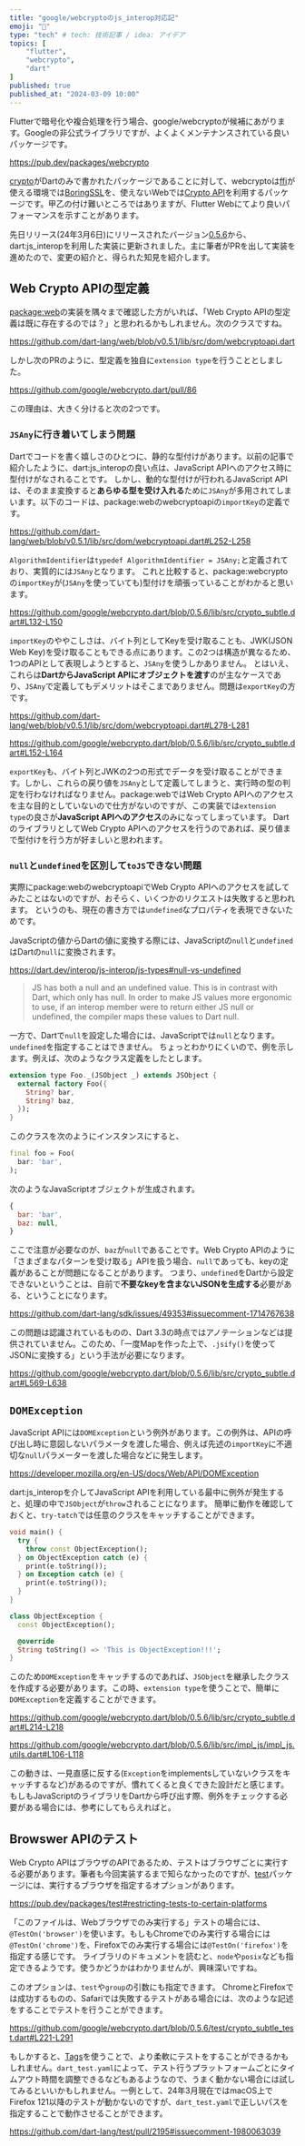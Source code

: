 ```yaml
---
title: "google/webcryptoのjs_interop対応記"
emoji: "📝"
type: "tech" # tech: 技術記事 / idea: アイデア
topics: [
    "flutter",
    "webcrypto",
    "dart"
]
published: true
published_at: "2024-03-09 10:00"
---
```


Flutterで暗号化や複合処理を行う場合、google/webcryptoが候補にあがります。Googleの非公式ライブラリですが、よくよくメンテナンスされている良いパッケージです。

https://pub.dev/packages/webcrypto

[crypto](https://pub.dev/packages/crypto)がDartのみで書かれたパッケージであることに対して、webcryptoは[ffi](https://pub.dev/packages/ffi)が使える環境では[BoringSSL](https://github.com/google/boringssl)を、使えないWebでは[Crypto API](https://developer.mozilla.org/en-US/docs/Web/API/Web_Crypto_API)を利用するパッケージです。甲乙の付け難いところではありますが、Flutter Webにてより良いパフォーマンスを示すことがあります。

先日リリース(24年3月6日)にリリースされたバージョン[0.5.6](https://pub.dev/packages/webcrypto/versions/0.5.6)から、dart:js_interopを利用した実装に更新されました。主に筆者がPRを出して実装を進めたので、変更の紹介と、得られた知見を紹介します。

## Web Crypto APIの型定義

[package:web](https://pub.dev/packages/web)の実装を隅々まで確認した方がいれば、「Web Crypto APIの型定義は既に存在するのでは？」と思われるかもしれません。次のクラスですね。

https://github.com/dart-lang/web/blob/v0.5.1/lib/src/dom/webcryptoapi.dart

しかし次のPRのように、型定義を独自に`extension type`を行うこととしました。

https://github.com/google/webcrypto.dart/pull/86

この理由は、大きく分けると次の2つです。

### `JSAny`に行き着いてしまう問題

Dartでコードを書く嬉しさのひとつに、静的な型付けがあります。以前の記事で紹介したように、dart:js_interopの良い点は、JavaScript APIへのアクセス時に型付けがなされることです。
しかし、動的な型付けが行われるJavaScript APIは、そのまま変換すると**あらゆる型を受け入れる**ために`JSAny`が多用されてしまいます。以下のコードは、package:webのwebcryptoapiの`importKey`の定義です。

https://github.com/dart-lang/web/blob/v0.5.1/lib/src/dom/webcryptoapi.dart#L252-L258

`AlgorithmIdentifier`は`typedef AlgorithmIdentifier = JSAny;`と定義されており、実質的には`JSAny`となります。
これと比較すると、package:webcryptoの`importKey`が(`JSAny`を使っていても)型付けを頑張っていることがわかると思います。

https://github.com/google/webcrypto.dart/blob/0.5.6/lib/src/crypto_subtle.dart#L132-L150

`importKey`のややこしさは、バイト列としてKeyを受け取ることも、JWK(JSON Web Key)を受け取ることもできる点にあります。この2つは構造が異なるため、1つのAPIとして表現しようとすると、`JSAny`を使うしかありません。
とはいえ、これらは**DartからJavaScript APIにオブジェクトを渡す**のが主なケースであり、`JSAny`で定義してもデメリットはそこまでありません。問題は`exportKey`の方です。

https://github.com/dart-lang/web/blob/v0.5.1/lib/src/dom/webcryptoapi.dart#L278-L281

https://github.com/google/webcrypto.dart/blob/0.5.6/lib/src/crypto_subtle.dart#L152-L164

`exportKey`も、バイト列とJWKの2つの形式でデータを受け取ることができます。しかし、これらの戻り値を`JSAny`として定義してしまうと、実行時の型の判定を行わなければなりません。package:webではWeb Crypto APIへのアクセスを主な目的としていないので仕方がないのですが、この実装では`extension type`の良さが**JavaScript APIへのアクセス**のみになってしまっています。
DartのライブラリとしてWeb Crypto APIへのアクセスを行うのであれば、戻り値まで型付けを行う方が好ましいと思われます。

### `null`と`undefined`を区別して`toJS`できない問題

実際にpackage:webのwebcryptoapiでWeb Crypto APIへのアクセスを試してみたことはないのですが、おそらく、いくつかのリクエストは失敗すると思われます。
というのも、現在の書き方では`undefined`なプロパティを表現できないためです。

JavaScriptの値からDartの値に変換する際には、JavaScriptの`null`と`undefined`はDartの`null`に変換されます。

https://dart.dev/interop/js-interop/js-types#null-vs-undefined

> JS has both a null and an undefined value. This is in contrast with Dart, which only has null. In order to make JS values more ergonomic to use, if an interop member were to return either JS null or undefined, the compiler maps these values to Dart null.

一方で、Dartで`null`を設定した場合には、JavaScriptでは`null`となります。`undefined`を指定することはできません。
ちょっとわかりにくいので、例を示します。例えば、次のようなクラス定義をしたとします。

```dart
extension type Foo._(JSObject _) extends JSObject {
  external factory Foo({
    String? bar,
    String? baz,
  });
}
```

このクラスを次のようにインスタンスにすると、

```dart
final foo = Foo(
  bar: 'bar',
);
```

次のようなJavaScriptオブジェクトが生成されます。

```javascript
{
  bar: 'bar',
  baz: null,
}
```

ここで注意が必要なのが、`baz`が`null`であることです。Web Crypto APIのように「さまざまなパターンを受け取る」APIを扱う場合、`null`であっても、keyの定義があることが問題になることがあります。
つまり、`undefined`をDartから設定できないということは、自前で**不要なkeyを含まないJSONを生成する**必要がある、ということになります。

https://github.com/dart-lang/sdk/issues/49353#issuecomment-1714767638

この問題は認識されているものの、Dart 3.3の時点ではアノテーションなどは提供されていません。このため、「一度Mapを作った上で、`.jsify()`を使ってJSONに変換する」という手法が必要になります。

https://github.com/google/webcrypto.dart/blob/0.5.6/lib/src/crypto_subtle.dart#L569-L638

## `DOMException`

JavaScript APIには`DOMException`という例外があります。この例外は、APIの呼び出し時に意図しないパラメータを渡した場合、例えば先述の`importKey`に不適切な`null`パラメーターを渡した場合などに発生します。

https://developer.mozilla.org/en-US/docs/Web/API/DOMException

dart:js_interopを介してJavaScript APIを利用している最中に例外が発生すると、処理の中で`JSObject`が`throw`されることになります。
簡単に動作を確認しておくと、`try-tatch`では任意のクラスをキャッチすることができます。

```dart
void main() {
  try {
    throw const ObjectException();
  } on ObjectException catch (e) {
    print(e.toString());
  } on Exception catch (e) {
    print(e.toString());
  }
}

class ObjectException {
  const ObjectException();

  @override
  String toString() => 'This is ObjectException!!!';
}
```

このため`DOMException`をキャッチするのであれば、`JSObject`を継承したクラスを作成する必要があります。この時、`extension type`を使うことで、簡単に`DOMException`を定義することができます。

https://github.com/google/webcrypto.dart/blob/0.5.6/lib/src/crypto_subtle.dart#L214-L218

https://github.com/google/webcrypto.dart/blob/0.5.6/lib/src/impl_js/impl_js.utils.dart#L106-L118

この動きは、一見直感に反する(`Exception`をimplementsしていないクラスをキャッチするなど)があるのですが、慣れてくると良くできた設計だと感じます。
もしもJavaScriptのライブラリをDartから呼び出す際、例外をチェックする必要がある場合には、参考にしてもらえればと。

## Browswer APIのテスト

Web Crypto APIはブラウザのAPIであるため、テストはブラウザごとに実行する必要があります。筆者も今回実装するまで知らなかったのですが、[test](https://pub.dev/packages/test)パッケージには、実行するブラウザを指定するオプションがあります。

https://pub.dev/packages/test#restricting-tests-to-certain-platforms

「このファイルは、Webブラウザでのみ実行する」テストの場合には、`@TestOn('browser')`を使います。もしもChromeでのみ実行する場合には`@TestOn('chrome')`を、Firefoxでのみ実行する場合には`@TestOn('firefox')`を指定する感じです。
ライブラリのドキュメントを読むと、`node`や`posix`なども指定できるようです。使うかどうかはわかりませんが、興味深いですね。

このオプションは、`test`や`group`の引数にも指定できます。
ChromeとFirefoxでは成功するものの、Safariでは失敗するテストがある場合には、次のような記述をすることでテストを行うことができます。

https://github.com/google/webcrypto.dart/blob/0.5.6/test/crypto_subtle_test.dart#L221-L291

もしかすると、[Tags](https://pub.dev/packages/test#tagging-tests)を使うことで、より柔軟にテストをすることができるかもしれません。`dart_test.yaml`によって、テスト行うプラットフォームごとにタイムアウト時間を調整できるなどもあるようなので、うまく動かない場合には試してみるといいかもしれません。一例として、24年3月現在ではmacOS上でFirefox 121以降のテストが動かないのですが、`dart_test.yaml`で正しいパスを指定することで動作させることができます。

https://github.com/dart-lang/test/pull/2195#issuecomment-1980063039

